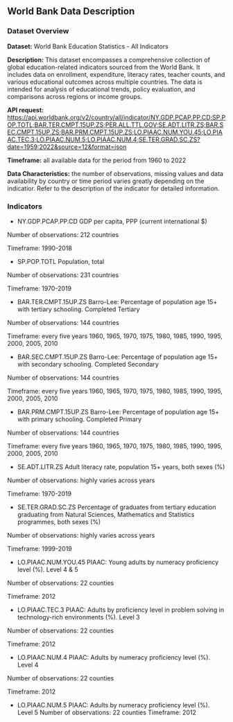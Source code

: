 ## World Bank Data Description

### Dataset Overview

**Dataset:** World Bank Education Statistics - All Indicators

**Description:** This dataset encompasses a comprehensive collection of global education-related indicators sourced from the World Bank. It includes data on enrollment, expenditure, literacy rates, teacher counts, and various educational outcomes across multiple countries. The data is intended for analysis of educational trends, policy evaluation, and comparisons across regions or income groups.

**API request:** https://api.worldbank.org/v2/country/all/indicator/NY.GDP.PCAP.PP.CD;SP.POP.TOTL;BAR.TER.CMPT.15UP.ZS;PER.ALL.TTL.GOV;SE.ADT.LITR.ZS;BAR.SEC.CMPT.15UP.ZS;BAR.PRM.CMPT.15UP.ZS;LO.PIAAC.NUM.YOU.45;LO.PIAAC.TEC.3;LO.PIAAC.NUM.5;LO.PIAAC.NUM.4;SE.TER.GRAD.SC.ZS?date=1959:2022&source=12&format=json

**Timeframe:** all available data for the period from 1960 to 2022

**Data Characteristics:** the number of observations, missing values and data availability by country or time period varies greatly depending on the indicatior. Refer to the description of the indicator for detailed information.

### Indicators

* NY.GDP.PCAP.PP.CD
GDP per capita, PPP (current international $)

Number of observations: 212 countries

Timeframe: 1990-2018

* SP.POP.TOTL
Population, total

Number of observations: 231 countries

Timeframe: 1970-2019

* BAR.TER.CMPT.15UP.ZS
Barro-Lee: Percentage of population age 15+ with tertiary schooling. Completed Tertiary

Number of observations: 144 countries

Timeframe: every five years 1960, 1965, 1970, 1975, 1980, 1985, 1990, 1995, 2000, 2005, 2010

* BAR.SEC.CMPT.15UP.ZS
Barro-Lee: Percentage of population age 15+ with secondary schooling. Completed Secondary

Number of observations: 144 countries

Timeframe: every five years 1960, 1965, 1970, 1975, 1980, 1985, 1990, 1995, 2000, 2005, 2010

* BAR.PRM.CMPT.15UP.ZS
Barro-Lee: Percentage of population age 15+ with primary schooling. Completed Primary

Number of observations: 144 countries

Timeframe: every five years 1960, 1965, 1970, 1975, 1980, 1985, 1990, 1995, 2000, 2005, 2010

* SE.ADT.LITR.ZS
Adult literacy rate, population 15+ years, both sexes (%)

Number of observations: highly varies across years

Timeframe: 1970-2019

* SE.TER.GRAD.SC.ZS
Percentage of graduates from tertiary education graduating from Natural Sciences, Mathematics and Statistics programmes, both sexes (%)

Number of observations: highly varies across years

Timeframe: 1999-2019

* LO.PIAAC.NUM.YOU.45
PIAAC: Young adults by numeracy proficiency level (%). Level 4 & 5

Number of observations: 22 counties

Timeframe: 2012

* LO.PIAAC.TEC.3
PIAAC: Adults by proficiency level in problem solving in technology-rich environments (%). Level 3

Number of observations: 22 counties

Timeframe: 2012

* LO.PIAAC.NUM.4
PIAAC: Adults by numeracy proficiency level (%). Level 4

Number of observations: 22 counties

Timeframe: 2012

* LO.PIAAC.NUM.5
PIAAC: Adults by numeracy proficiency level (%). Level 5
Number of observations: 22 counties
Timeframe: 2012
